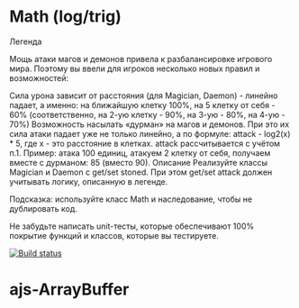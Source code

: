 # Math (log/trig)

Легенда

Мощь атаки магов и демонов привела к разбалансировке игрового мира. Поэтому вы ввели для игроков несколько новых правил и возможностей:

Сила урона зависит от расстояния (для Magician, Daemon) - линейно падает, а именно: на ближайшую клетку 100%, на 5 клетку от себя - 60% (соответственно, на 2-ую клетку - 90%, на 3-ую - 80%, на 4-ую - 70%)
Возможность насылать «дурман» на магов и демонов. При это их сила атаки падает уже не только линейно, а по формуле: attack - log2(x) * 5, где x - это расстояние в клетках. attack рассчитывается с учётом п.1. Пример: атака 100 единиц, атакуем 2 клетку от себя, получаем вместе с дурманом: 85 (вместо 90).
Описание
Реализуйте классы Magician и Daemon с get/set stoned. При этом get/set attack должен учитывать логику, описанную в легенде.

Подсказка: используйте класс Math и наследование, чтобы не дублировать код.

Не забудьте написать unit-тесты, которые обеспечивают 100% покрытие функций и классов, которые вы тестируете.

[![Build status](https://ci.appveyor.com/api/projects/status/6ytq2t7vwwy1d6bt/branch/main?svg=true)](https://ci.appveyor.com/project/IPL1987/ajs-arraybuffer-math/branch/main)
# ajs-ArrayBuffer
